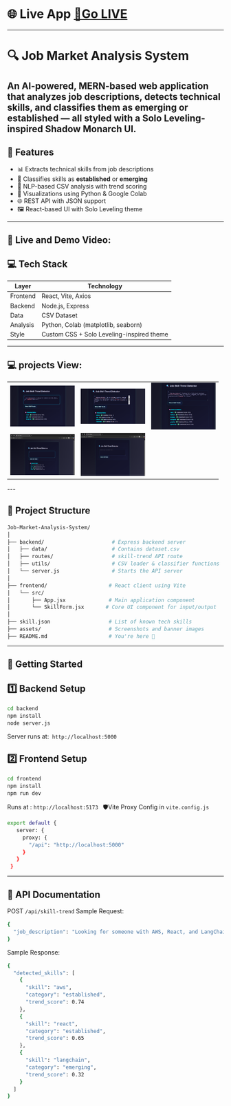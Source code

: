 
# 🌐 Live App [🚀Go LIVE](https://jobmarketfinder.netlify.app/) 
---
# 🔍 Job Market Analysis System

An AI-powered, MERN-based web application that analyzes job descriptions, detects technical skills, and classifies them as **emerging** or **established** — all styled with a **Solo Leveling-inspired Shadow Monarch UI**.
---
           

## 🧠 Features

- 📊 Extracts technical skills from job descriptions
- 🚥 Classifies skills as **established** or **emerging**
- 🧮 NLP-based CSV analysis with trend scoring
- 🧪 Visualizations using Python & Google Colab
- 🌐 REST API with JSON support
- 🖼️ React-based UI with Solo Leveling theme

---
## 🧠 Live and Demo Video:


## 💻 Tech Stack

| Layer     | Technology         |
|-----------|--------------------|
| Frontend  | React, Vite, Axios |
| Backend   | Node.js, Express   |
| Data      | CSV Dataset        |
| Analysis  | Python, Colab (matplotlib, seaborn) |
| Style     | Custom CSS + Solo Leveling-inspired theme |

---
## 💻 projects View:
<center>
<table>
  <tr>
    <td><img src="https://github.com/Mahesh7Kumar/Job-Market-Analysis-System-/blob/main/frontend/src/assets/Screenshot%202025-06-26%20114409.png" width="150"/></td>
    <td><img src="https://github.com/Mahesh7Kumar/Job-Market-Analysis-System-/blob/main/frontend/src/assets/Screenshot%202025-06-26%20114631.png" width="150"/></td>
    <td><img src="https://github.com/Mahesh7Kumar/Job-Market-Analysis-System-/blob/main/frontend/src/assets/Screenshot%202025-06-26%20114702.png" width="150"/></td>
  </tr>
  <tr>
    <td><img src="https://github.com/Mahesh7Kumar/Job-Market-Analysis-System-/blob/main/frontend/src/assets/Screenshot%202025-06-26%20123638.png" width="150"/></td>
    <td><img src="https://github.com/Mahesh7Kumar/Job-Market-Analysis-System-/blob/main/frontend/src/assets/Screenshot%202025-06-26%20123658.png" width="150"/></td>
  </tr>
</table>
</center>
---

## 📂 Project Structure
```bash
Job-Market-Analysis-System/
│
├── backend/                      # Express backend server
│   ├── data/                     # Contains dataset.csv
│   ├── routes/                   # skill-trend API route
│   ├── utils/                    # CSV loader & classifier functions
│   └── server.js                 # Starts the API server
│
├── frontend/                    # React client using Vite
│   └── src/
│       ├── App.jsx              # Main application component
│       └── SkillForm.jsx       # Core UI component for input/output
│
├── skill.json                   # List of known tech skills
├── assets/                      # Screenshots and banner images
├── README.md                    # You're here 📘
```
---
## 🚀 Getting Started
## 1️⃣ Backend Setup
```bash
cd backend
npm install
node server.js
```
Server runs at:``` http://localhost:5000```
## 2️⃣ Frontend Setup
```bash
cd frontend
npm install
npm run dev
```
Runs at : ```http://localhost:5173 ```
  🛡️Vite Proxy Config in ```vite.config.js```
  ```bash
export default {
     server: {
       proxy: {
         "/api": "http://localhost:5000"
       }
     }
   }
```
---
## 🔌 API Documentation
 POST ```/api/skill-trend```
 Sample Request:
```bash
{
  "job_description": "Looking for someone with AWS, React, and LangChain experience."
}
```
 Sample Response:
```bash
{
  "detected_skills": [
    {
      "skill": "aws",
      "category": "established",
      "trend_score": 0.74
    },
    {
      "skill": "react",
      "category": "established",
      "trend_score": 0.65
    },
    {
      "skill": "langchain",
      "category": "emerging",
      "trend_score": 0.32
    }
  ]
}

```
